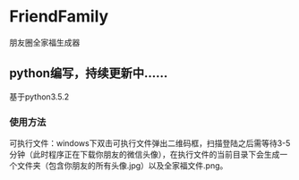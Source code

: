 # FriendFamily
朋友圈全家福生成器
## python编写，持续更新中……
基于python3.5.2
### 使用方法
可执行文件：windows下双击可执行文件弹出二维码框，扫描登陆之后需等待3-5分钟（此时程序正在下载你朋友的微信头像），在执行文件的当前目录下会生成一个文件夹（包含你朋友的所有头像.jpg）以及全家福文件.png。
